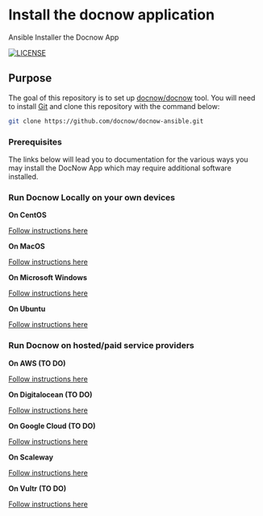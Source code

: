 # Install the docnow application

Ansible Installer the Docnow App

[![LICENSE](https://img.shields.io/badge/license-MIT-blue.svg?style=flat-square)](./LICENSE)

## Purpose

The goal of this repository is to set up
[docnow/docnow](https://github.com/docnow/docnow) tool. You will need to install [Git](https://git-scm.com/book/en/v2/Getting-Started-Installing-Git) and clone this repository with the command below:

```bash
git clone https://github.com/docnow/docnow-ansible.git
```

### Prerequisites

The links below will lead you to documentation for the various ways you may install the DocNow App which may require additional software installed.

### Run Docnow Locally on your own devices


**On CentOS**

[Follow instructions here](docs/centOSREADME.md)

**On MacOS**

[Follow instructions here](docs/macOSREADME.md)

**On Microsoft Windows**

[Follow instructions here](docs/mswindowsREADME.md)

**On Ubuntu**

[Follow instructions here](docs/ubuntuREADME.md)


### Run Docnow on hosted/paid service providers


**On AWS (TO DO)**

[Follow instructions here](docs/awsREADME.md)

**On Digitalocean (TO DO)**

[Follow instructions here](docs/doREADME.md)

**On Google Cloud (TO DO)**

[Follow instructions here](docs/gcpREADME.md)

**On Scaleway**

[Follow instructions here](docs/scalewayREADME.md)

**On Vultr (TO DO)**

[Follow instructions here](docs/vultrREADME.md)
